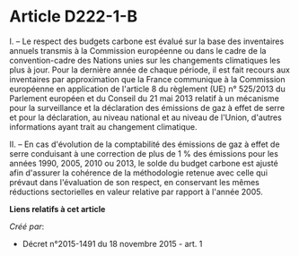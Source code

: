 # Article D222-1-B

I. – Le respect des budgets carbone est évalué sur la base des inventaires annuels transmis à la Commission européenne ou
dans le cadre de la convention-cadre des Nations unies sur les changements climatiques les plus à jour. Pour la dernière
année de chaque période, il est fait recours aux inventaires par approximation que la France communique à la Commission
européenne en application de l'article 8 du règlement (UE) n° 525/2013 du Parlement européen et du Conseil du 21 mai 2013
relatif à un mécanisme pour la surveillance et la déclaration des émissions de gaz à effet de serre et pour la déclaration,
au niveau national et au niveau de l'Union, d'autres informations ayant trait au changement climatique.

II. – En cas d'évolution de la comptabilité des émissions de gaz à effet de serre conduisant à une correction de plus de 1 %
des émissions pour les années 1990, 2005, 2010 ou 2013, le solde du budget carbone est ajusté afin d'assurer la cohérence de
la méthodologie retenue avec celle qui prévaut dans l'évaluation de son respect, en conservant les mêmes réductions
sectorielles en valeur relative par rapport à l'année 2005.

**Liens relatifs à cet article**

_Créé par_:

  - Décret n°2015-1491 du 18 novembre 2015 - art. 1
